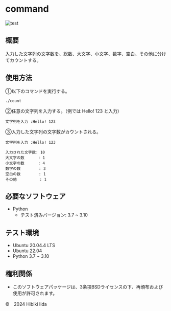 # command

![test](http://github.com/hibiki703/command/actions/workflows/test.yml/badge.svg)

## 概要
入力した文字列の文字数を、総数、大文字、小文字、数字、空白、その他に分けてカウントする。

## 使用方法
①以下のコマンドを実行する。
```
./count
```
②任意の文字列を入力する。（例では Hello! 123 と入力）
```
文字列を入力 :Hello! 123
```
③入力した文字列の文字数がカウントされる。
```
文字列を入力 :Hello! 123

入力された文字数: 10
大文字の数      : 1
小文字の数      : 4
数字の数        : 3
空白の数        : 1
その他          : 1
```
## 必要なソフトウェア
* Python
  * テスト済みバージョン: 3.7 ~ 3.10

## テスト環境
* Ubuntu 20.04.4 LTS
* Ubuntu 22.04
* Python 3.7 ~ 3.10

## 権利関係
* このソフトウェアパッケージは、3条項BSDライセンスの下、再頒布および使用が許可されます。

©　2024 Hibiki Iida
